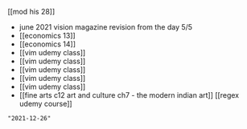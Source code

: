 [[mod his 28]]
- june 2021 vision magazine revision from the day 5/5
- [[economics 13]]
- [[economics 14]]
- [[vim udemy class]]
- [[vim udemy class]]
- [[vim udemy class]]
- [[vim udemy class]]
- [[vim udemy class]]
- [[fine arts c12 art and culture ch7 - the modern indian art]]
[[regex udemy course]]

```query 2021-11-18 21:28
"2021-12-26"
```